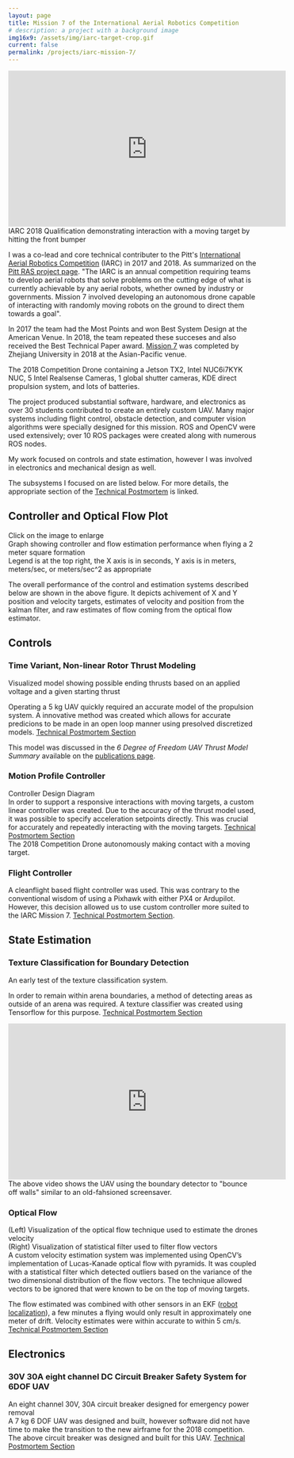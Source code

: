 ```yaml
---
layout: page
title: Mission 7 of the International Aerial Robotics Competition
# description: a project with a background image
img16x9: /assets/img/iarc-target-crop.gif
current: false
permalink: /projects/iarc-mission-7/
---
```


<center>
<iframe width="560" height="315" src="https://www.youtube.com/embed/0w_acYpwZiE" frameborder="0" allow="accelerometer; autoplay; encrypted-media; gyroscope; picture-in-picture" allowfullscreen></iframe>
</center>
<div class="col three caption">
    IARC 2018 Qualification demonstrating interaction with a moving target by hitting the front bumper
</div>

I was a co-lead and core technical contributer to the Pitt's <a href="http://www.aerialroboticscompetition.org/">International Aerial Robotics Competition</a> (IARC) in 2017 and 2018. As summarized on the <a href="http://pittras.org/projects/IARC/">Pitt RAS project page</a>. "The IARC is an annual competition requiring teams to develop aerial robots that solve problems on the cutting edge of what is currently achievable by any aerial robots, whether owned by industry or governments. Mission 7 involved developing an autonomous drone capable of interacting with randomly moving robots on the ground to direct them towards a goal".

In 2017 the team had the Most Points and won Best System Design at the American Venue. In 2018, the team repeated these succeses and also received the Best Technical Paper award. <a href="http://www.aerialroboticscompetition.org/mission7.php">Mission 7</a> was completed by Zhejiang University in 2018 at the Asian-Pacific venue.

<div class="img_row">
    <img class="col three left" src="{{ site.baseurl }}/assets/img/drone-image.jpg" alt="" title="IMU System Overview"/>
</div>
<div class="col three caption">
    The 2018 Competition Drone containing a Jetson TX2, Intel NUC6i7KYK NUC, 5 Intel Realsense Cameras, 1 global shutter cameras, KDE direct propulsion system, and lots of batteries.
</div>

The project produced substantial software, hardware, and electronics as over 30 students contributed to create an entirely custom UAV. Many major systems including flight control, obstacle detection, and computer vision algorithms were specially designed for this mission. ROS and OpenCV were used extensively; over 10 ROS packages were created along with numerous ROS nodes.

My work focused on controls and state estimation, however I was involved in electronics and mechanical design as well.

The subsystems I focused on are listed below. For more details, the appropriate section of the <a href="http://pittras.org/projects/iarc/2018/08/10/update-iarc-technical-postmortem.html">Technical Postmortem</a> is linked.

## Controller and Optical Flow Plot
<div class="img_row">
    <a href="{{ site.baseurl }}/assets/img/iarc-controller.png" target="_blank">
    <img class="col three left" src="{{ site.baseurl }}/assets/img/iarc-controller.png" alt="" title="IARC Controller and Flow Performance"/>
    </a>
</div>
<div class="col three caption">
    Click on the image to enlarge<br/>
    Graph showing controller and flow estimation performance when flying a 2 meter square formation<br/>
    Legend is at the top right, the X axis is in seconds, Y axis is in meters, meters/sec, or meters/sec^2 as appropriate<br/>
</div>

The overall performance of the control and estimation systems described below are shown in the above figure. It depicts achivement of X and Y position and velocity targets, estimates of velocity and position from the kalman filter, and raw estimates of flow coming from the optical flow estimator.

## Controls
### Time Variant, Non-linear Rotor Thrust Modeling
<div class="img_row">
    <img class="col three left" src="{{ site.baseurl }}/assets/img/controller-plot.png" alt="" title="Thrust Model Visualized"/>
</div>
<div class="col three caption">
    Visualized model showing possible ending thrusts based on an applied voltage and a given starting thrust
</div>

Operating a 5 kg UAV quickly required an accurate model of the propulsion system. A innovative method was created which allows for accurate predicions to be made in an open loop manner using presolved discretized models. <a href="http://pittras.org/projects/iarc/2018/08/10/update-iarc-technical-postmortem.html#dynamic-thrust-model" target="_blank">Technical Postmortem Section</a>

This model was discussed in the *6 Degree of Freedom UAV Thrust Model Summary* available on the <a href="/publications/">publications page</a>.

### Motion Profile Controller
<div class="img_row">
    <img class="col three left" src="{{ site.baseurl }}/assets/img/iarc-SingleAxisController.png" alt="" title="Controller for a single axis"/>
</div>
<div class="col three caption">
    Controller Design Diagram
</div>
In order to support a responsive interactions with moving targets, a custom linear controller was created. Due to the accuracy of the thrust model used, it was possible to specify acceleration setpoints directly. This was crucial for accurately and repeatedly interacting with the moving targets. <a href="http://pittras.org/projects/iarc/2018/08/10/update-iarc-technical-postmortem.html#motion-profile-controller" target="_blank">Technical Postmortem Section</a>

<div class="img_row">
    <img class="col three left" src="{{ site.baseurl }}/assets/img/iarc-target.gif" alt="" title="2018 Drone Target Touch"/>
</div>
<div class="col three caption">
    The 2018 Competition Drone autonomously making contact with a moving target.
</div>

### Flight Controller
A cleanflight based flight controller was used. This was contrary to the conventional wisdom of using a Pixhawk with either PX4 or Ardupilot. However, this decision allowed us to use custom controller more suited to the IARC Mission 7. <a href="http://pittras.org/projects/iarc/2018/08/10/update-iarc-technical-postmortem.html#flight-controller" target="_blank">Technical Postmortem Section</a>.

## State Estimation
### Texture Classification for Boundary Detection
<div class="img_row">
    <img class="col three left" src="{{ site.baseurl }}/assets/img/arena-detector.gif" alt="" title="Texture Classification Demo"/>
</div>
<div class="col three caption">
    An early test of the texture classification system.
</div>

In order to remain within arena boundaries, a method of detecting areas as outside of an arena was required. A texture classifier was created using Tensorflow for this purpose. <a href="http://pittras.org/projects/iarc/2018/08/10/update-iarc-technical-postmortem.html#arena-boundary-detection" target="_blank">Technical Postmortem Section</a>

<center>
<iframe width="560" height="315" src="https://www.youtube.com/embed/9l7DOeNJ3So" frameborder="0" allow="accelerometer; autoplay; encrypted-media; gyroscope; picture-in-picture" allowfullscreen></iframe>
</center>
The above video shows the UAV using the boundary detector to "bounce off walls" similar to an old-fahsioned screensaver.

### Optical Flow
<div class="img_row">
    <img class="col three left" src="{{ site.baseurl }}/assets/img/optical-flow.gif" alt="" title="Optical Flow Demonstration"/>
</div>
<div class="col three caption">
    (Left) Visualization of the optical flow technique used to estimate the drones velocity<br/>
    (Right) Visualization of statistical filter used to filter flow vectors
</div>
A custom velocity estimation system was implemented using OpenCV’s implementation of Lucas-Kanade optical flow with pyramids. It was coupled with a statistical filter  which detected outliers based on the variance of the two dimensional distribution of the flow vectors. The technique allowed vectors to be ignored that were known to be on the top of moving targets.

The flow estimated was combined with other sensors in an EKF (<a href="http://wiki.ros.org/robot_localization">robot localization</a>), a few minutes a flying would only result in approximately one meter of drift. Velocity estimates were within accurate to within 5 cm/s. <a href="http://pittras.org/projects/iarc/2018/08/10/update-iarc-technical-postmortem.html#optical-flow">Technical Postmortem Section</a>

## Electronics
### 30V 30A eight channel DC Circuit Breaker Safety System for 6DOF UAV
<div class="img_row">
    <img class="col three left" src="{{ site.baseurl }}/assets/img/30A-eight-channel-breaker.png" alt="" title="30V 30A eight channel DC Circuit Breaker"/>
</div>
<div class="col three caption">
    An eight channel 30V, 30A circuit breaker designed for emergency power removal
</div>
A 7 kg 6 DOF UAV was designed and built, however software did not have time to make the transition to the new airframe for the 2018 competition. The above circuit breaker was designed and built for this UAV. <a href="http://pittras.org/projects/iarc/2018/08/10/update-iarc-technical-postmortem.html#6-degree-of-freedom-uav">Technical Postmortem Section</a>
